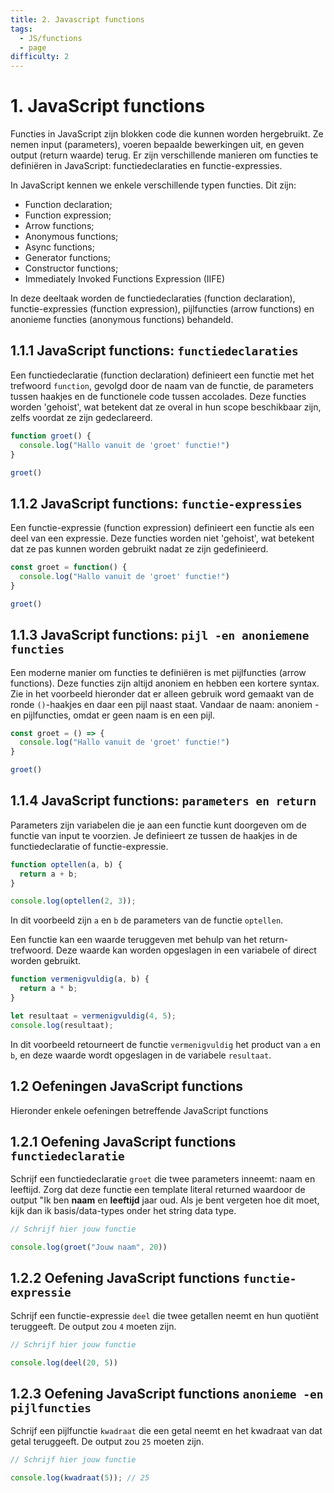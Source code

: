```yaml
---
title: 2. Javascript functions
tags:
  - JS/functions
  - page
difficulty: 2
---
```


# 1. JavaScript functions
Functies in JavaScript zijn blokken code die kunnen worden hergebruikt. Ze nemen input (parameters), voeren bepaalde bewerkingen uit, en geven output (return waarde) terug. Er zijn verschillende manieren om functies te definiëren in JavaScript: functiedeclaraties en functie-expressies.

In JavaScript kennen we enkele verschillende typen functies. Dit zijn:
- Function declaration;
- Function expression;
- Arrow functions;
- Anonymous functions;
- Async functions;
- Generator functions;
- Constructor functions;
- Immediately Invoked Functions Expression (IIFE)

In deze deeltaak worden de functiedeclaraties (function declaration), functie-expressies (function expression), pijlfuncties (arrow functions) en anonieme functies (anonymous functions) behandeld.

## 1.1.1 JavaScript functions: `functiedeclaraties`
Een functiedeclaratie (function declaration) definieert een functie met het trefwoord `function`, gevolgd door de naam van de functie, de parameters tussen haakjes en de functionele code tussen accolades. Deze functies worden 'gehoist', wat betekent dat ze overal in hun scope beschikbaar zijn, zelfs voordat ze zijn gedeclareerd.

```javascript
function groet() {
  console.log("Hallo vanuit de 'groet' functie!")
}

groet()
```

## 1.1.2 JavaScript functions: `functie-expressies`
Een functie-expressie (function expression) definieert een functie als een deel van een expressie. Deze functies worden niet 'gehoist', wat betekent dat ze pas kunnen worden gebruikt nadat ze zijn gedefinieerd.

```javascript
const groet = function() {
  console.log("Hallo vanuit de 'groet' functie!")
}

groet()
```

## 1.1.3 JavaScript functions: `pijl -en anoniemene functies`
Een moderne manier om functies te definiëren is met pijlfuncties (arrow functions). Deze functies zijn altijd anoniem en hebben een kortere syntax. Zie in het voorbeeld hieronder dat er alleen gebruik word gemaakt van de ronde `()`-haakjes en daar een pijl naast staat. Vandaar de naam: anoniem -en pijlfuncties, omdat er geen naam is en een pijl.

```javascript
const groet = () => {
  console.log("Hallo vanuit de 'groet' functie!")
}

groet()
```

## 1.1.4 JavaScript functions: `parameters en return`
Parameters zijn variabelen die je aan een functie kunt doorgeven om de functie van input te voorzien. Je definieert ze tussen de haakjes in de functiedeclaratie of functie-expressie.

```javascript
function optellen(a, b) {
  return a + b;
}

console.log(optellen(2, 3));
```

In dit voorbeeld zijn `a` en `b` de parameters van de functie `optellen`. 

Een functie kan een waarde teruggeven met behulp van het return-trefwoord. Deze waarde kan worden opgeslagen in een variabele of direct worden gebruikt.

```javascript
function vermenigvuldig(a, b) {
  return a * b;
}

let resultaat = vermenigvuldig(4, 5);
console.log(resultaat);
```

In dit voorbeeld retourneert de functie `vermenigvuldig` het product van `a` en `b`, en deze waarde wordt opgeslagen in de variabele `resultaat`.


## 1.2 Oefeningen JavaScript functions
Hieronder enkele oefeningen betreffende JavaScript functions

## 1.2.1 Oefening JavaScript functions `functiedeclaratie`
Schrijf een functiedeclaratie `groet` die twee parameters inneemt: naam en leeftijd. Zorg dat deze functie een template literal returned waardoor de output "Ik ben **naam** en **leeftijd** jaar oud. Als je bent vergeten hoe dit moet, kijk dan ik basis/data-types onder het string data type.

```javascript runner
// Schrijf hier jouw functie

console.log(groet("Jouw naam", 20))
```

## 1.2.2 Oefening JavaScript functions `functie-expressie`
Schrijf een functie-expressie `deel` die twee getallen neemt en hun quotiënt teruggeeft. De output zou `4` moeten zijn.

```javascript runner
// Schrijf hier jouw functie

console.log(deel(20, 5))
```

## 1.2.3 Oefening JavaScript functions `anonieme -en pijlfuncties`
Schrijf een pijlfunctie `kwadraat` die een getal neemt en het kwadraat van dat getal teruggeeft. De output zou `25` moeten zijn.

```javascript runner
// Schrijf hier jouw functie

console.log(kwadraat(5)); // 25
```
